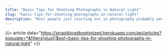 ```yaml
---
title: "Basic Tips for Shooting Photographs in Natural Light"
slug: "basic-tips-for-shooting-photographs-in-natural-light"
description: "Most people just starting out in photography probably won’t have access to expensive cameras and lighting equipment. But in fact, in terms of creativity, some of the most emotive and affecting images can be captured using natural or available light."
---
```


{{< article data="https://strapiblogdboptimized.herokuapp.com/api/articles?populate=*&filters[slug][$eq]=basic-tips-for-shooting-photographs-in-natural-light" >}}
